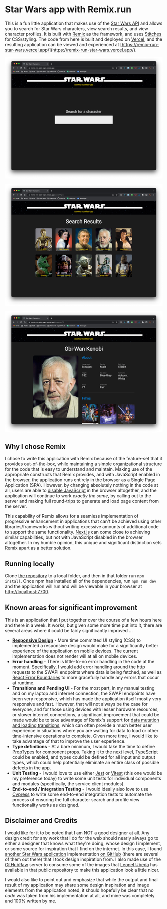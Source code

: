 # Star Wars app with Remix.run

This is a fun little application that makes use of the [Star Wars API](https://swapi.dev) and allows you to search for Star Wars characters, view search results, and view character profiles. It is built with [Remix](https://remix.run) as the framework, and uses [Stitches](https://stitches.dev/) for CSS/styling. The code from here is built and deployed on [Vercel](https://vercel.com/), and the resulting application can be viewed and experienced at [https://remix-run-star-wars.vercel.app/](https://remix-run-star-wars.vercel.app/).

![](screenshots/star-wars-remix-run-search-form.png)

![](screenshots/star-wars-remix-run-search-results.png)

![](screenshots/star-wars-remix-run-character-profile.png)

## Why I chose Remix

I chose to write this application with Remix because of the feature-set that it provides out-of-the-box, while maintaining a simple organizational structure for the code that is easy to understand and maintain. Making use of the appropriate constructs that Remix provides, and with JavaScript enabled in the browser, the application runs entirely in the browser as a Single Page Application (SPA). However, by changing absolutely nothing in the code at all, users are able to [disable JavaScript](https://remix.run/docs/en/v1/guides/disabling-javascript) in the browser altogether, and the application will continue to work _exactly the same_, by calling out to the server and making full round-trips to generate and load page content from the server.

This capability of Remix allows for a seamless implementation of progressive enhancement in applications that can't be achieved using other libraries/frameworks without writing excessive amounts of additional code to support the same functionality. [Next.js](https://nextjs.org/) can come close to achieving similar capabilities, but not with JavaScript disabled in the browser altogether. In my humble opinion, this unique and significant distinction sets Remix apart as a better solution.

## Running locally

Clone [the repository](https://github.com/ryexley/remix-run-star-wars) to a local folder, and then in that folder run `npm install`. Once npm has installed all of the dependencies, run `npm run dev` and the application will run and will be viewable in your browser at [http://localhost:7700](http://localhost:7700).

## Known areas for significant improvement

This is an application that I put together over the course of a few hours here and there in a week. It works, but given some more time put into it, there are several areas where it could be fairly significantly improved ...

* **[Responsive Design](https://developer.mozilla.org/en-US/docs/Learn/CSS/CSS_layout/Responsive_Design)** - More time committed UI styling (CSS) to implemented a responsive design would make for a significantly better experience of the application on mobile devices. The current implementation does not render will at all on mobile devices.
* **Error handling** - There is little-to-no error handling in the code at the moment. Specifically, I would add error handling around the http requests to the SWAPI endpoints where data is being fetched, as well as [React Error Boundaries](https://reactjs.org/docs/error-boundaries.html) to more gracefully handle any errors that occur at runtime.
* **Transitions and Pending UI** - For the most part, in my manual testing and on my laptop and internet connection, the SWAPI endpoints have been very responsive, which has made the application itself mostly very responsive and fast. However, that will not always be the case for everyone, and for those using devices with lesser hardware resources, or slower internet connections, a significant improvement that could be made would be to take advantage of Remix's support for [data mutation and loading transitions](https://remix.run/docs/en/v1/api/remix#usetransition), which can often provide a much better user experience in situations where you are waiting for data to load or other time-intensive operations to complete. Given more time, I would like to take advantage of that to improve the user experience.
* **Type definitions** - At a bare minimum, I would take the time to define [PropTypes](https://reactjs.org/docs/typechecking-with-proptypes.html) for component props. Taking it to the next level, [TypeScript](https://www.typescriptlang.org/) could be enabled, and types could be defined for all input and output types, which could help potentially eliminate an entire class of possible defects in the app.
* **Unit Testing** - I would love to use either [Jest](https://jestjs.io/) or [Vitest](https://vitest.dev/) (this one would be my preference today) to write some unit tests for individual components and modules (specifically, the service client modules).
* **End-to-end / Integration Testing** - I would ideally also love to use [Cypress](https://www.cypress.io/) to write some end-to-end integration tests to automate the process of ensuring the full character search and profile view functionality works as designed.

## Disclaimer and Credits

I would like for it to be noted that I am NOT a good designer at all. Any design credit for any work that I do for the web should nearly always go to either a designer that knows what they're doing, whose design I implement, or some source for inspiration that I find on the internet. In this case, I found [another Star Wars application](https://react-star-wars-api.vercel.app/) implementation [on GitHub](https://github.com/LeonelUbeda/react-star-wars) (there are several of them out there) that I took design inspiration from. I also made use of the [GitHubRaw](https://githubraw.com/) server to consume some of the images that [Leonel Ubeda](https://github.com/LeonelUbeda) has available in that public repository to make this application look a little nicer.

I would also like to point out and emphasize that while the output and final result of my application may share some design inspiration and image elements from the application noted, it should hopefully be clear that no _code_ was taken from his implementation at all, and mine was completely and 100% written by me.
